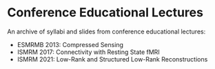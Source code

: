 # Conference Educational Lectures

An archive of syllabi and slides from conference educational lectures:

- ESMRMB 2013: Compressed Sensing
- ISMRM 2017: Connectivity with Resting State fMRI
- ISMRM 2021: Low-Rank and Structured Low-Rank Reconstructions
